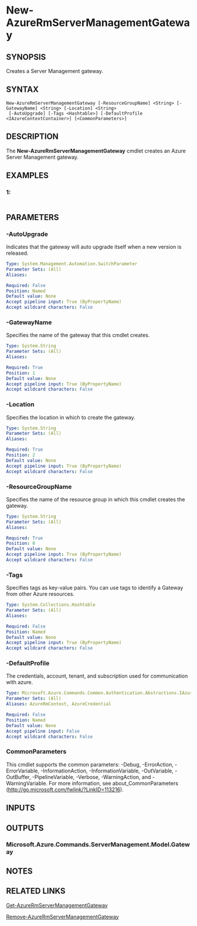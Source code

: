 ﻿---
external help file: Microsoft.Azure.Commands.ServerManagement.dll-Help.xml
Module Name: AzureRM.ServerManagement
ms.assetid: D7485CB9-AE12-445B-8984-3D21FCA0E82F
online version: https://docs.microsoft.com/en-us/powershell/module/azurerm.servermanagement/new-azurermservermanagementgateway
schema: 2.0.0
content_git_url: https://github.com/Azure/azure-powershell/blob/preview/src/ResourceManager/ServerManagement/Commands.ServerManagement/help/New-AzureRmServerManagementGateway.md
original_content_git_url: https://github.com/Azure/azure-powershell/blob/preview/src/ResourceManager/ServerManagement/Commands.ServerManagement/help/New-AzureRmServerManagementGateway.md
---

# New-AzureRmServerManagementGateway

## SYNOPSIS
Creates a Server Management gateway.

## SYNTAX

```
New-AzureRmServerManagementGateway [-ResourceGroupName] <String> [-GatewayName] <String> [-Location] <String>
 [-AutoUpgrade] [-Tags <Hashtable>] [-DefaultProfile <IAzureContextContainer>] [<CommonParameters>]
```

## DESCRIPTION
The **New-AzureRmServerManagementGateway** cmdlet creates an Azure Server Management gateway.

## EXAMPLES

### 1:
```

```

## PARAMETERS

### -AutoUpgrade
Indicates that the gateway will auto upgrade itself when a new version is released.

```yaml
Type: System.Management.Automation.SwitchParameter
Parameter Sets: (All)
Aliases:

Required: False
Position: Named
Default value: None
Accept pipeline input: True (ByPropertyName)
Accept wildcard characters: False
```

### -GatewayName
Specifies the name of the gateway that this cmdlet creates.

```yaml
Type: System.String
Parameter Sets: (All)
Aliases:

Required: True
Position: 1
Default value: None
Accept pipeline input: True (ByPropertyName)
Accept wildcard characters: False
```

### -Location
Specifies the location in which to create the gateway.

```yaml
Type: System.String
Parameter Sets: (All)
Aliases:

Required: True
Position: 2
Default value: None
Accept pipeline input: True (ByPropertyName)
Accept wildcard characters: False
```

### -ResourceGroupName
Specifies the name of the resource group in which this cmdlet creates the gateway.

```yaml
Type: System.String
Parameter Sets: (All)
Aliases:

Required: True
Position: 0
Default value: None
Accept pipeline input: True (ByPropertyName)
Accept wildcard characters: False
```

### -Tags
Specifies tags as key-value pairs. You can use tags to identify a Gateway from other Azure resources.

```yaml
Type: System.Collections.Hashtable
Parameter Sets: (All)
Aliases:

Required: False
Position: Named
Default value: None
Accept pipeline input: True (ByPropertyName)
Accept wildcard characters: False
```

### -DefaultProfile
The credentials, account, tenant, and subscription used for communication with azure.

```yaml
Type: Microsoft.Azure.Commands.Common.Authentication.Abstractions.IAzureContextContainer
Parameter Sets: (All)
Aliases: AzureRmContext, AzureCredential

Required: False
Position: Named
Default value: None
Accept pipeline input: False
Accept wildcard characters: False
```

### CommonParameters
This cmdlet supports the common parameters: -Debug, -ErrorAction, -ErrorVariable, -InformationAction, -InformationVariable, -OutVariable, -OutBuffer, -PipelineVariable, -Verbose, -WarningAction, and -WarningVariable. For more information, see about_CommonParameters (http://go.microsoft.com/fwlink/?LinkID=113216).

## INPUTS

## OUTPUTS

### Microsoft.Azure.Commands.ServerManagement.Model.Gateway

## NOTES

## RELATED LINKS

[Get-AzureRmServerManagementGateway](./Get-AzureRmServerManagementGateway.md)

[Remove-AzureRmServerManagementGateway](./Remove-AzureRmServerManagementGateway.md)


